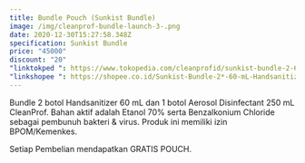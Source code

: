 ```yaml
---
title: Bundle Pouch (Sunkist Bundle)
image: /img/cleanprof-bundle-launch-3-.png
date: 2020-12-30T15:27:58.348Z
specification: Sunkist Bundle
price: "45000"
discount: "20"
"linktokped ": https://www.tokopedia.com/cleanprofid/sunkist-bundle-2-60-ml-handsanitizer-1-250-ml-disinfektan-aerosol
"linkshopee ": https://shopee.co.id/Sunkist-Bundle-2*-60-mL-Handsanitizer-1*-250-mL-Disinfektan-Aerosol-i.315548033.5963845356
---
```

Bundle 2 botol Handsanitizer 60 mL dan 1 botol Aerosol Disinfectant 250 mL CleanProf. Bahan aktif adalah Etanol 70% serta Benzalkonium Chloride sebagai pembunuh bakteri & virus. Produk ini memiliki izin BPOM/Kemenkes.

Setiap Pembelian mendapatkan GRATIS POUCH.